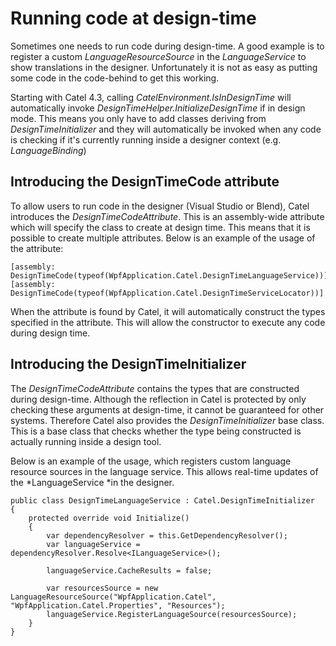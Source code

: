 # Running code at design-time

Sometimes one needs to run code during design-time. A good example is to register a custom *LanguageResourceSource* in the *LanguageService* to show translations in the designer. Unfortunately it is not as easy as putting some code in the code-behind to get this working.

Starting with Catel 4.3, calling *CatelEnvironment.IsInDesignTime* will automatically invoke *DesignTimeHelper.InitializeDesignTime* if in design mode. This means you only have to add classes deriving from *DesignTimeInitializer* and they will automatically be invoked when any code is checking if it's currently running inside a designer context (e.g. *LanguageBinding*)

## Introducing the DesignTimeCode attribute

To allow users to run code in the designer (Visual Studio or Blend), Catel introduces the *DesignTimeCodeAttribute*. This is an assembly-wide attribute which will specify the class to create at design time. This means that it is possible to create multiple attributes. Below is an example of the usage of the attribute:

```
[assembly: DesignTimeCode(typeof(WpfApplication.Catel.DesignTimeLanguageService))]
[assembly: DesignTimeCode(typeof(WpfApplication.Catel.DesignTimeServiceLocator))]
```

When the attribute is found by Catel, it will automatically construct the types specified in the attribute. This will allow the constructor to execute any code during design time.

## Introducing the DesignTimeInitializer

The *DesignTimeCodeAttribute* contains the types that are constructed during design-time. Although the reflection in Catel is protected by only checking these arguments at design-time, it cannot be guaranteed for other systems. Therefore Catel also provides the *DesignTimeInitializer* base class. This is a base class that checks whether the type being constructed is actually running inside a design tool.

Below is an example of the usage, which registers custom language resource sources in the language service. This allows real-time updates of the *LanguageService *in the designer.

```
public class DesignTimeLanguageService : Catel.DesignTimeInitializer
{
    protected override void Initialize()
    {
        var dependencyResolver = this.GetDependencyResolver();
        var languageService = dependencyResolver.Resolve<ILanguageService>();

        languageService.CacheResults = false;

        var resourcesSource = new LanguageResourceSource("WpfApplication.Catel", "WpfApplication.Catel.Properties", "Resources");
        languageService.RegisterLanguageSource(resourcesSource);
    }
}
```

